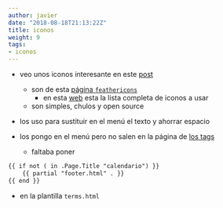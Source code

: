 ```yaml
---
author: javier
date: "2018-08-18T21:13:22Z"
title: iconos
weight: 9
tags:
- iconos
---
```


* veo unos iconos interesante en este [post](https://zwbetz.com/make-a-hugo-blog-from-scratch/?utm_campaign=The%20New%20Dynamic&utm_medium=email&utm_source=Revue%20newsletter)
  * son de esta [página `feathericons`](https://github.com/feathericons/feather#feather)
    * en esta [web](https://feathericons.com/) esta la lista completa de iconos a usar
  * son simples, chulos y open source

  <i data-feather="eye"></i>
  <i data-feather="heart"></i>
  <i data-feather="feather"></i>

* los uso para sustituir en el menú el texto y ahorrar espacio

* los pongo en el menú pero no salen en la página de [los tags](http://localhost:1313/tags/)
  * faltaba poner 

```html
{{ if not ( in .Page.Title "calendario") }}
	{{ partial "footer.html" . }}
{{ end }}
```

* en la plantilla `terms.html`
